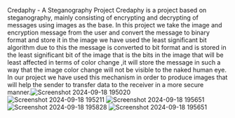 Credaphy - A Steganography Project 
Credaphy is a project based on steganography, mainly consisting of encrypting and decrypting of messages using images as the base. In this project we take the image and encryption message from the user and convert the message to binary format and store it in the image we have used the least significant bit algorithm due to this the message is converted to bit format and is stored in the least significant bit of the image that is the bits in the image that will be least affected in terms of color change ,it will store the message in such a way that the image color change will not be visible to the naked human eye. In our project we have used this mechanism in order to produce images that will help the sender to transfer data to the receiver in a more secure manner.![Screenshot 2024-09-18 195020](https://github.com/user-attachments/assets/c1976d72-5590-4920-9ce3-2a5e14c9a092)
![Screenshot 2024-09-18 195211](https://github.com/user-attachments/assets/c99b0abb-f233-43cd-8b49-6007f60ebcaa)
![Screenshot 2024-09-18 195651](https://github.com/user-attachments/assets/7e8bc4c9-44f8-41e9-b5ef-0db10b56362d)
![Screenshot 2024-09-18 195828](https://github.com/user-attachments/assets/658f2aec-6e71-4ca2-99cb-36dc56878033)
![Screenshot 2024-09-18 195651](https://github.com/user-attachments/assets/86736b02-0b86-40ef-891d-b0ea4036b5bb)
